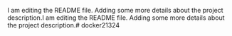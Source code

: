 I am editing the README file. Adding some more details about the project description.I am editing the README file. Adding some more details about the project description.# docker21324
